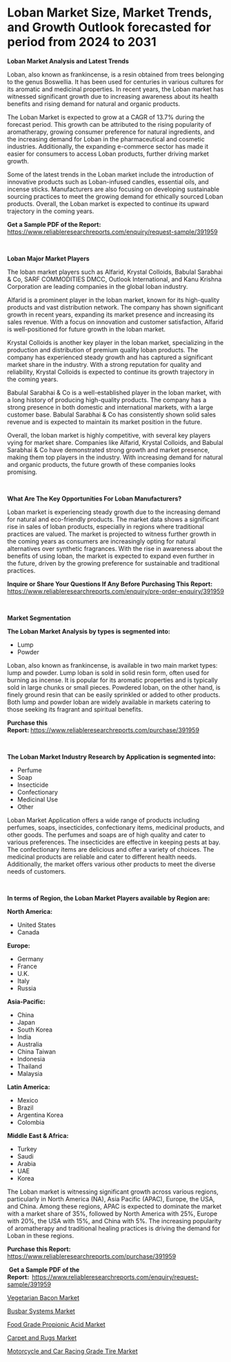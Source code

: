 <p><h1>Loban Market Size, Market Trends, and Growth Outlook forecasted for period from 2024 to 2031</h1></p><p><strong>Loban Market Analysis and Latest Trends</strong></p>
<p><p>Loban, also known as frankincense, is a resin obtained from trees belonging to the genus Boswellia. It has been used for centuries in various cultures for its aromatic and medicinal properties. In recent years, the Loban market has witnessed significant growth due to increasing awareness about its health benefits and rising demand for natural and organic products.</p><p>The Loban Market is expected to grow at a CAGR of 13.7% during the forecast period. This growth can be attributed to the rising popularity of aromatherapy, growing consumer preference for natural ingredients, and the increasing demand for Loban in the pharmaceutical and cosmetic industries. Additionally, the expanding e-commerce sector has made it easier for consumers to access Loban products, further driving market growth.</p><p>Some of the latest trends in the Loban market include the introduction of innovative products such as Loban-infused candles, essential oils, and incense sticks. Manufacturers are also focusing on developing sustainable sourcing practices to meet the growing demand for ethically sourced Loban products. Overall, the Loban market is expected to continue its upward trajectory in the coming years.</p></p>
<p><strong>Get a Sample PDF of the Report:&nbsp;</strong> <a href="https://www.reliableresearchreports.com/enquiry/request-sample/391959">https://www.reliableresearchreports.com/enquiry/request-sample/391959</a></p>
<p>&nbsp;</p>
<p><strong>Loban Major Market Players</strong></p>
<p><p>The loban market players such as Alfarid, Krystal Colloids, Babulal Sarabhai & Co, SARF COMMODITIES DMCC, Outlook International, and Kanu Krishna Corporation are leading companies in the global loban industry.</p><p>Alfarid is a prominent player in the loban market, known for its high-quality products and vast distribution network. The company has shown significant growth in recent years, expanding its market presence and increasing its sales revenue. With a focus on innovation and customer satisfaction, Alfarid is well-positioned for future growth in the loban market.</p><p>Krystal Colloids is another key player in the loban market, specializing in the production and distribution of premium quality loban products. The company has experienced steady growth and has captured a significant market share in the industry. With a strong reputation for quality and reliability, Krystal Colloids is expected to continue its growth trajectory in the coming years.</p><p>Babulal Sarabhai & Co is a well-established player in the loban market, with a long history of producing high-quality products. The company has a strong presence in both domestic and international markets, with a large customer base. Babulal Sarabhai & Co has consistently shown solid sales revenue and is expected to maintain its market position in the future.</p><p>Overall, the loban market is highly competitive, with several key players vying for market share. Companies like Alfarid, Krystal Colloids, and Babulal Sarabhai & Co have demonstrated strong growth and market presence, making them top players in the industry. With increasing demand for natural and organic products, the future growth of these companies looks promising.</p></p>
<p>&nbsp;</p>
<p><strong>What Are The Key Opportunities For Loban Manufacturers?</strong></p>
<p><p>Loban market is experiencing steady growth due to the increasing demand for natural and eco-friendly products. The market data shows a significant rise in sales of loban products, especially in regions where traditional practices are valued. The market is projected to witness further growth in the coming years as consumers are increasingly opting for natural alternatives over synthetic fragrances. With the rise in awareness about the benefits of using loban, the market is expected to expand even further in the future, driven by the growing preference for sustainable and traditional practices.</p></p>
<p><strong>Inquire or Share Your Questions If Any Before Purchasing This Report:</strong> <a href="https://www.reliableresearchreports.com/enquiry/pre-order-enquiry/391959">https://www.reliableresearchreports.com/enquiry/pre-order-enquiry/391959</a></p>
<p>&nbsp;</p>
<p><strong>Market Segmentation</strong></p>
<p><strong>The Loban Market Analysis by types is segmented into:</strong></p>
<p><ul><li>Lump</li><li>Powder</li></ul></p>
<p><p>Loban, also known as frankincense, is available in two main market types: lump and powder. Lump loban is sold in solid resin form, often used for burning as incense. It is popular for its aromatic properties and is typically sold in large chunks or small pieces. Powdered loban, on the other hand, is finely ground resin that can be easily sprinkled or added to other products. Both lump and powder loban are widely available in markets catering to those seeking its fragrant and spiritual benefits.</p></p>
<p><strong>Purchase this Report:&nbsp;</strong><a href="https://www.reliableresearchreports.com/purchase/391959">https://www.reliableresearchreports.com/purchase/391959</a></p>
<p>&nbsp;</p>
<p><strong>The Loban Market Industry Research by Application is segmented into:</strong></p>
<p><ul><li>Perfume</li><li>Soap</li><li>Insecticide</li><li>Confectionary</li><li>Medicinal Use</li><li>Other</li></ul></p>
<p><p>Loban Market Application offers a wide range of products including perfumes, soaps, insecticides, confectionary items, medicinal products, and other goods. The perfumes and soaps are of high quality and cater to various preferences. The insecticides are effective in keeping pests at bay. The confectionary items are delicious and offer a variety of choices. The medicinal products are reliable and cater to different health needs. Additionally, the market offers various other products to meet the diverse needs of customers.</p></p>
<p>&nbsp;</p>
<p><strong>In terms of Region, the Loban Market Players available by Region are:</strong></p>
<p>
    <p> <strong> North America: </strong>
        <ul>
            <li>United States</li>
            <li>Canada</li>
        </ul>
        </p> 
    <p> <strong> Europe: </strong>
        <ul>
            <li>Germany</li>
            <li>France</li>
            <li>U.K.</li>
            <li>Italy</li>
            <li>Russia</li>
        </ul>
        </p> 
    <p> <strong> Asia-Pacific: </strong>
        <ul>
            <li>China</li>
            <li>Japan</li>
            <li>South Korea</li>
            <li>India</li>
            <li>Australia</li>
            <li>China Taiwan</li>
            <li>Indonesia</li>
            <li>Thailand</li>
            <li>Malaysia</li>
        </ul>
        </p> 
    <p> <strong> Latin America: </strong>
        <ul>
            <li>Mexico</li>
            <li>Brazil</li>
            <li>Argentina Korea</li>
            <li>Colombia</li>
        </ul>
        </p> 
    <p> <strong> Middle East & Africa: </strong>
        <ul>
            <li>Turkey</li>
            <li>Saudi</li>
            <li>Arabia</li>
            <li>UAE</li>
            <li>Korea</li>
        </ul>
    </p>
    </p>
<p><p>The Loban market is witnessing significant growth across various regions, particularly in North America (NA), Asia Pacific (APAC), Europe, the USA, and China. Among these regions, APAC is expected to dominate the market with a market share of 35%, followed by North America with 25%, Europe with 20%, the USA with 15%, and China with 5%. The increasing popularity of aromatherapy and traditional healing practices is driving the demand for Loban in these regions.</p></p>
<p><strong>Purchase this Report: </strong><a href="https://www.reliableresearchreports.com/purchase/391959">https://www.reliableresearchreports.com/purchase/391959</a></p>
<p>&nbsp;<strong>Get a Sample PDF of the Report:&nbsp;&nbsp;</strong><a href="https://www.reliableresearchreports.com/enquiry/request-sample/391959">https://www.reliableresearchreports.com/enquiry/request-sample/391959</a></p>
<p><strong></strong></p>
<p><p><a href="https://boundless-drawbridge-702.notion.site/Vegetarian-Bacon-Market-Size-and-Examines-its-Market-Scope-with-a-Primary-Focus-on-Growth-Opportun-3c4567e0de0b45ccae01ff2416083868">Vegetarian Bacon Market</a></p><p><a href="https://view.publitas.com/reportprime-1/busbar-systems-market-provides-a-comprehensive-analysis-including-a-macro-overview-of-the-market-as-well-as-micro-details-such-as-market-size-and-competitive-landscape/">Busbar Systems Market</a></p><p><a href="https://natural-crush-b99.notion.site/Food-Grade-Propionic-Acid-Market-Size-and-Examines-its-Market-Scope-with-a-Primary-Focus-on-Growth-7f78b93b0dfc4006a64c1aa64191d8fc">Food Grade Propionic Acid Market</a></p><p><a href="https://view.publitas.com/reportprime-1/carpet-and-rugs-market-size-and-examines-its-market-scope-with-a-primary-focus-on-growth-opportunities-and-forecasted-trends-spanning-from-2024-to-2031/">Carpet and Rugs Market</a></p><p><a href="https://gamy-alyssum-396.notion.site/Motorcycle-and-Car-Racing-Grade-Tire-Market-Size-2024-2031-Global-Industrial-Analysis-Key-Geograp-6317d92543f14c10aad9ef8e9215edc4">Motorcycle and Car Racing Grade Tire Market</a></p></p>